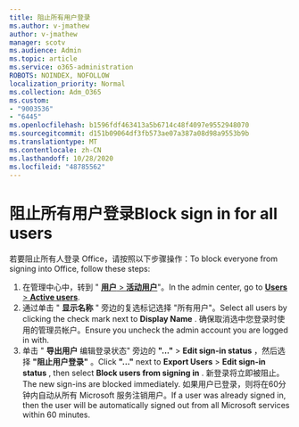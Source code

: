 ```yaml
---
title: 阻止所有用户登录
ms.author: v-jmathew
author: v-jmathew
manager: scotv
ms.audience: Admin
ms.topic: article
ms.service: o365-administration
ROBOTS: NOINDEX, NOFOLLOW
localization_priority: Normal
ms.collection: Adm_O365
ms.custom:
- "9003536"
- "6445"
ms.openlocfilehash: b1596fdf463413a5b6714c48f4097e9552948070
ms.sourcegitcommit: d151b09064df3fb573ae07a387a08d98a9553b9b
ms.translationtype: MT
ms.contentlocale: zh-CN
ms.lasthandoff: 10/28/2020
ms.locfileid: "48785562"
---
```

# <a name="block-sign-in-for-all-users"></a><span data-ttu-id="f9e91-102">阻止所有用户登录</span><span class="sxs-lookup"><span data-stu-id="f9e91-102">Block sign in for all users</span></span>

<span data-ttu-id="f9e91-103">若要阻止所有人登录 Office，请按照以下步骤操作：</span><span class="sxs-lookup"><span data-stu-id="f9e91-103">To block everyone from signing into Office, follow these steps:</span></span>

1. <span data-ttu-id="f9e91-104">在管理中心中，转到 " [**用户**  >  **活动用户**](https://admin.microsoft.com/Adminportal/Home?source=applauncher#/users)"。</span><span class="sxs-lookup"><span data-stu-id="f9e91-104">In the admin center, go to [**Users** > **Active users**](https://admin.microsoft.com/Adminportal/Home?source=applauncher#/users).</span></span>
2. <span data-ttu-id="f9e91-105">通过单击 " **显示名称** " 旁边的复选标记选择 "所有用户"。</span><span class="sxs-lookup"><span data-stu-id="f9e91-105">Select all users by clicking the check mark next to **Display Name** .</span></span> <span data-ttu-id="f9e91-106">确保取消选中您登录时使用的管理员帐户。</span><span class="sxs-lookup"><span data-stu-id="f9e91-106">Ensure you uncheck the admin account you are logged in with.</span></span>
3. <span data-ttu-id="f9e91-107">单击 " **导出用户** 编辑登录状态" 旁边的 **"..."**  >  **Edit sign-in status** ，然后选择 **"阻止用户登录"** 。</span><span class="sxs-lookup"><span data-stu-id="f9e91-107">Click **"..."** next to **Export Users** > **Edit sign-in status** , then select **Block users from signing in** .</span></span> <span data-ttu-id="f9e91-108">新登录将立即被阻止。</span><span class="sxs-lookup"><span data-stu-id="f9e91-108">The new sign-ins are blocked immediately.</span></span> <span data-ttu-id="f9e91-109">如果用户已登录，则将在60分钟内自动从所有 Microsoft 服务注销用户。</span><span class="sxs-lookup"><span data-stu-id="f9e91-109">If a user was already signed in, then the user will be automatically signed out from all Microsoft services within 60 minutes.</span></span>
